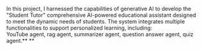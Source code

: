 In this project, I harnessed the capabilities of generative AI to develop the "Student Tutor" comprehensive AI-powered educational assistant designed to meet the dynamic needs of students. The system integrates multiple functionalities to support personalized learning, including:</br>
YouTube agent, rag agent, summarizer agent, question answer agent, quiz agent.**
**
